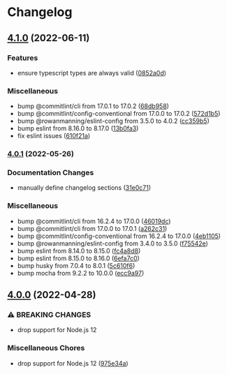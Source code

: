 # Changelog

## [4.1.0](https://github.com/rowanmanning/allow-methods/compare/v4.0.1...v4.1.0) (2022-06-11)


### Features

* ensure typescript types are always valid ([0852a0d](https://github.com/rowanmanning/allow-methods/commit/0852a0d088d1ff3760db8186633a00f2129c0e44))


### Miscellaneous

* bump @commitlint/cli from 17.0.1 to 17.0.2 ([68db958](https://github.com/rowanmanning/allow-methods/commit/68db958f77bd2dbb086a5fa7239e4fa289591bd5))
* bump @commitlint/config-conventional from 17.0.0 to 17.0.2 ([572d1b5](https://github.com/rowanmanning/allow-methods/commit/572d1b561df26d720c9af4b4fe40ed2a1e26e758))
* bump @rowanmanning/eslint-config from 3.5.0 to 4.0.2 ([cc359b5](https://github.com/rowanmanning/allow-methods/commit/cc359b51f906ff26882df69ff0baf8b60ca311fc))
* bump eslint from 8.16.0 to 8.17.0 ([13b0fa3](https://github.com/rowanmanning/allow-methods/commit/13b0fa367522159dd59500c446b313ddf3218ff2))
* fix eslint issues ([610f21a](https://github.com/rowanmanning/allow-methods/commit/610f21a324cfa155c917a220ba05cd67ef394ee6))

### [4.0.1](https://github.com/rowanmanning/allow-methods/compare/v4.0.0...v4.0.1) (2022-05-26)


### Documentation Changes

* manually define changelog sections ([31e0c71](https://github.com/rowanmanning/allow-methods/commit/31e0c71ef7c5fa067c75e7f319e7f59e4173bb0d))


### Miscellaneous

* bump @commitlint/cli from 16.2.4 to 17.0.0 ([46019dc](https://github.com/rowanmanning/allow-methods/commit/46019dc05fd178882847ac2803720fb00cb111c3))
* bump @commitlint/cli from 17.0.0 to 17.0.1 ([a262c31](https://github.com/rowanmanning/allow-methods/commit/a262c311714ccc50df1eee748d05e5a14042b788))
* bump @commitlint/config-conventional from 16.2.4 to 17.0.0 ([4eb1105](https://github.com/rowanmanning/allow-methods/commit/4eb11058a480fa6b7ef5a2bc0ba0cc7e8fb84ab6))
* bump @rowanmanning/eslint-config from 3.4.0 to 3.5.0 ([f75542e](https://github.com/rowanmanning/allow-methods/commit/f75542e920065bb44eda0cc19cfa7a18aa9f677a))
* bump eslint from 8.14.0 to 8.15.0 ([fc4a8d8](https://github.com/rowanmanning/allow-methods/commit/fc4a8d86d4a7516e79179202db76054e5ca74559))
* bump eslint from 8.15.0 to 8.16.0 ([6efa7c0](https://github.com/rowanmanning/allow-methods/commit/6efa7c01cf49ab761622393705c174616fb2d95a))
* bump husky from 7.0.4 to 8.0.1 ([5c610f6](https://github.com/rowanmanning/allow-methods/commit/5c610f653b728526507bba23b8017d0151a96f79))
* bump mocha from 9.2.2 to 10.0.0 ([ecc9a97](https://github.com/rowanmanning/allow-methods/commit/ecc9a977833f58d8941d97810a61a56af1cd7bb9))

## [4.0.0](https://github.com/rowanmanning/allow-methods/compare/v3.1.0...v4.0.0) (2022-04-28)


### ⚠ BREAKING CHANGES

* drop support for Node.js 12

### Miscellaneous Chores

* drop support for Node.js 12 ([975e34a](https://github.com/rowanmanning/allow-methods/commit/975e34a17450a755bd26e5e2a44b98a783712b8b))
